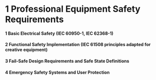 # 1 Professional Equipment Safety Requirements


#### 1 Basic Electrical Safety (IEC 60950-1, IEC 62368-1)


#### 2 Functional Safety Implementation (IEC 61508 principles adapted for creative equipment)


#### 3 Fail-Safe Design Requirements and Safe State Definitions


#### 4 Emergency Safety Systems and User Protection

